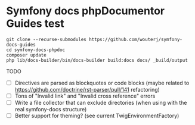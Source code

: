 # Symfony docs phpDocumentor Guides test

```
git clone --recurse-submodules https://github.com/wouterj/symfony-docs-guides
cd symfony-docs-phpdoc
composer update
php lib/docs-builder/bin/docs-builder build:docs docs/ _build/output
```

TODO

* [ ] Directives are parsed as blockquotes or code blocks (maybe related to https://github.com/doctrine/rst-parser/pull/141 refactoring)
* [ ] Tons of "Invalid link" and "Invalid cross reference" errors
* [ ] Write a file collector that can exclude directories (when using with the real symfony-docs structure)
* [ ] Better support for theming? (see current TwigEnvironmentFactory)
